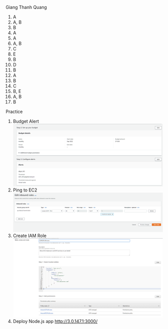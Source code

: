 Giang Thanh Quang
1. A
2. A, B
3. B
4. A
5. A
6. A, B
7. C
8. E
9. B
10. D
11. B
12. A
13. B
14. C
15. B, E
16. A, B
17. B

Practice
1. Budget Alert
![Alt](budget.png)
2. Ping to EC2
![Alt](SG.PNG)
3. Create IAM Role
![Alt](role.PNG)
4. Deploy Node.js app
http://3.0.147.1:3000/
